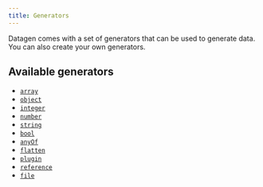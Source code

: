 ```yaml
---
title: Generators
---
```


Datagen comes with a set of generators that can be used to generate data.
You can also create your own generators.

## Available generators

* [`array`](array.md)
* [`object`](object.md)
* [`integer`](integer.md)
* [`number`](number.md)
* [`string`](string.md)
* [`bool`](bool.md)
* [`anyOf`](anyof.md)
* [`flatten`](flatten.md)
* [`plugin`](plugin.md)
* [`reference`](reference.md)
* [`file`](file.md)
